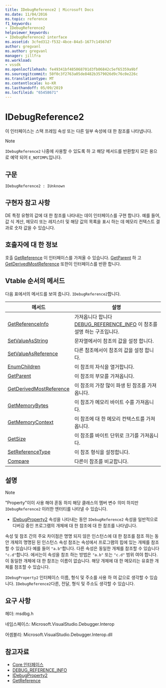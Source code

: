 ```yaml
---
title: IDebugReference2 | Microsoft Docs
ms.date: 11/04/2016
ms.topic: reference
f1_keywords:
- IDebugReference2
helpviewer_keywords:
- IDebugReference2 interface
ms.assetid: 3cfed312-f532-4bce-84a5-1677c14567d7
author: gregvanl
ms.author: gregvanl
manager: jillfra
ms.workload:
- vssdk
ms.openlocfilehash: fe49341bf485068701d3fb06842c5ef65359a9bf
ms.sourcegitcommit: 50f0c3f2763a05de8482b3579026d9c76c0e226c
ms.translationtype: MT
ms.contentlocale: ko-KR
ms.lasthandoff: 05/09/2019
ms.locfileid: "65458671"
---
```

# <a name="idebugreference2"></a>IDebugReference2
이 인터페이스는 스택 프레임 속성 또는 다른 일부 속성에 대 한 참조를 나타냅니다.

> [!NOTE]
> `IDebugReference2` 나중에 사용할 수 있도록 하 고 해당 메서드를 반환할지 모든 용으로 예약 되어 `E_NOTIMPL`입니다.

## <a name="syntax"></a>구문

```
IDebugReference2 : IUnknown
```

## <a name="notes-for-implementers"></a>구현자 참고 사항
 DE 특정 유형의 값에 대 한 참조를 나타내는 데이 인터페이스를 구현 합니다. 예를 들어, 값 식 계산, 메모리 또는 레지스터 및 해당 값의 목록을 표시 하는 데 메모리 컨텍스트 결과로 숫자 값을 수 있습니다.

## <a name="notes-for-callers"></a>호출자에 대 한 정보
 호출 [GetReference](../../../extensibility/debugger/reference/idebugproperty2-getreference.md) 이 인터페이스를 가져올 수 있습니다. [GetParent](../../../extensibility/debugger/reference/idebugreference2-getparent.md) 하 고 [GetDerivedMostReference](../../../extensibility/debugger/reference/idebugreference2-getderivedmostreference.md) 또한이 인터페이스를 반환 합니다.

## <a name="methods-in-vtable-order"></a>Vtable 순서의 메서드
 다음 표에서의 메서드를 보여 줍니다. `IDebugReference2`합니다.

|메서드|설명|
|------------|-----------------|
|[GetReferenceInfo](../../../extensibility/debugger/reference/idebugreference2-getreferenceinfo.md)|가져옵니다 합니다 [DEBUG_REFERENCE_INFO](../../../extensibility/debugger/reference/debug-reference-info.md) 이 참조를 설명 하는 구조입니다.|
|[SetValueAsString](../../../extensibility/debugger/reference/idebugreference2-setvalueasstring.md)|문자열에서이 참조의 값을 설정 합니다.|
|[SetValueAsReference](../../../extensibility/debugger/reference/idebugreference2-setvalueasreference.md)|다른 참조에서이 참조의 값을 설정 합니다.|
|[EnumChildren](../../../extensibility/debugger/reference/idebugreference2-enumchildren.md)|이 참조의 자식을 열거합니다.|
|[GetParent](../../../extensibility/debugger/reference/idebugreference2-getparent.md)|이 참조의 부모를 가져옵니다.|
|[GetDerivedMostReference](../../../extensibility/debugger/reference/idebugreference2-getderivedmostreference.md)|이 참조의 가장 많이 파생 된 참조를 가져옵니다.|
|[GetMemoryBytes](../../../extensibility/debugger/reference/idebugreference2-getmemorybytes.md)|이 참조가 메모리 바이트 수를 가져옵니다.|
|[GetMemoryContext](../../../extensibility/debugger/reference/idebugreference2-getmemorycontext.md)|이 참조에 대 한 메모리 컨텍스트를 가져옵니다.|
|[GetSize](../../../extensibility/debugger/reference/idebugreference2-getsize.md)|이 참조를 바이트 단위로 크기를 가져옵니다.|
|[SetReferenceType](../../../extensibility/debugger/reference/idebugreference2-setreferencetype.md)|이 참조 형식을 설정합니다.|
|[Compare](../../../extensibility/debugger/reference/idebugreference2-compare.md)|다른이 참조를 비교합니다.|

## <a name="remarks"></a>설명

> [!NOTE]
> "Property"이이 사용 해야 혼동 하지 해당 클래스의 멤버 변수 의미 하지만 `IDebugReference2` 이러한 엔터티를 나타낼 수 있습니다.

- [IDebugProperty2](../../../extensibility/debugger/reference/idebugproperty2.md) 속성을 나타내는 동안 `IDebugReference2` 속성을 일반적으로 디버깅 중인 프로그램의 개체에 대 한 참조에 대 한 참조를 나타냅니다.

 속성 및 참조 간의 주요 차이점은 명명 되지 않은 인스턴스에 대 한 참조를 참조 하는 동안 개체의 명명된 된 인스턴스 속성 참조는 속성에서 프로그램의 힙에 있는 개체를 참조할 수 있습니다 예를 들어 `"a.b"`합니다. 다른 속성은 동일한 개체를 참조할 수 있습니다 `"c.d"`합니다. 에서는이 속성을 참조 하는 방법은 `"a.b"` 또는 `"c.d"` 범위 여야 합니다. 이 동일한 개체에 대 한 참조는 이름이 없습니다. 해당 개체에 대 한 메모리는 유효한 개체를 참조할 수 있습니다.

 `IDebugProperty2` 인터페이스 이름, 형식 및 주소를 사용 하 여 값으로 생각할 수 있습니다. `IDebugReference2`다른, 전달, 형식 및 주소도 생각할 수 있습니다.

## <a name="requirements"></a>요구 사항
 헤더: msdbg.h

 네임스페이스: Microsoft.VisualStudio.Debugger.Interop

 어셈블리: Microsoft.VisualStudio.Debugger.Interop.dll

## <a name="see-also"></a>참고자료
- [Core 인터페이스](../../../extensibility/debugger/reference/core-interfaces.md)
- [DEBUG_REFERENCE_INFO](../../../extensibility/debugger/reference/debug-reference-info.md)
- [IDebugProperty2](../../../extensibility/debugger/reference/idebugproperty2.md)
- [GetReference](../../../extensibility/debugger/reference/idebugproperty2-getreference.md)